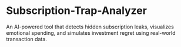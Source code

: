 # Subscription-Trap-Analyzer
An AI-powered tool that detects hidden subscription leaks, visualizes emotional spending, and simulates investment regret using real-world transaction data.

